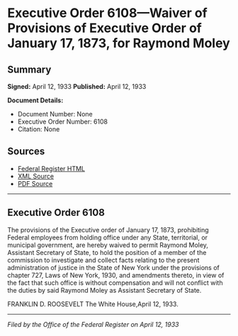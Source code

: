 # Executive Order 6108—Waiver of Provisions of Executive Order of January 17, 1873, for Raymond Moley

## Summary

**Signed:** April 12, 1933
**Published:** April 12, 1933

**Document Details:**
- Document Number: None
- Executive Order Number: 6108
- Citation: None

## Sources
- [Federal Register HTML](https://www.presidency.ucsb.edu/documents/executive-order-6108-waiver-provisions-executive-order-january-17-1873-for-raymond-moley)
- [XML Source](None)
- [PDF Source](None)

---

## Executive Order 6108

The provisions of the Executive order of January 17, 1873, prohibiting Federal employees from holding office under any State, territorial, or municipal government, are hereby waived to permit Raymond Moley, Assistant Secretary of State, to hold the position of a member of the commission to investigate and collect facts relating to the present administration of justice in the State of New York under the provisions of chapter 727, Laws of New York, 1930, and amendments thereto, in view of the fact that such office is without compensation and will not conflict with the duties by said Raymond Moley as Assistant Secretary of State.

FRANKLIN D. ROOSEVELT
The White House,April 12, 1933.

---

*Filed by the Office of the Federal Register on April 12, 1933*
